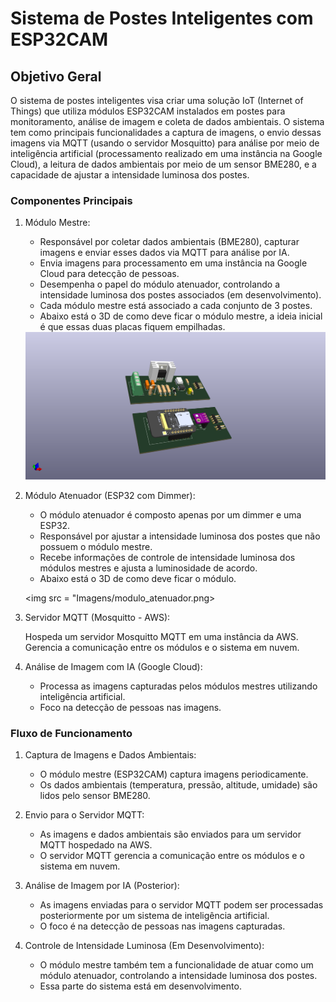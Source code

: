 # Sistema de Postes Inteligentes com ESP32CAM

## Objetivo Geral

O sistema de postes inteligentes visa criar uma solução IoT (Internet of Things) que utiliza módulos ESP32CAM instalados em postes para monitoramento, análise de imagem e coleta de dados ambientais. O sistema tem como principais funcionalidades a captura de imagens, o envio dessas imagens via MQTT (usando o servidor Mosquitto) para análise por meio de inteligência artificial (processamento realizado em uma instância na Google Cloud), a leitura de dados ambientais por meio de um sensor BME280, e a capacidade de ajustar a intensidade luminosa dos postes.

### Componentes Principais

1. Módulo Mestre:

    * Responsável por coletar dados ambientais (BME280), capturar imagens e enviar esses dados via MQTT para análise por IA.
    * Envia imagens para processamento em uma instância na Google Cloud para detecção de pessoas.
    * Desempenha o papel do módulo atenuador, controlando a intensidade luminosa dos postes associados (em desenvolvimento).
    * Cada módulo mestre está associado a cada conjunto de 3 postes.
    * Abaixo está o 3D de como deve ficar o módulo mestre, a ideia inicial é que essas duas placas fiquem empilhadas.

    <img src = "Imagens/modulo_mestre(completo).png">

2. Módulo Atenuador (ESP32 com Dimmer):

    * O módulo atenuador é composto apenas por um dimmer e uma ESP32.
    * Responsável por ajustar a intensidade luminosa dos postes que não possuem o módulo mestre.
    * Recebe informações de controle de intensidade luminosa dos módulos mestres e ajusta a luminosidade de acordo.
    * Abaixo está o 3D de como deve ficar o módulo.

    <img src = "Imagens/modulo_atenuador.png>

3. Servidor MQTT (Mosquitto - AWS):

    Hospeda um servidor Mosquitto MQTT em uma instância da AWS.
    Gerencia a comunicação entre os módulos e o sistema em nuvem.

4. Análise de Imagem com IA (Google Cloud):

    * Processa as imagens capturadas pelos módulos mestres utilizando inteligência artificial.
    * Foco na detecção de pessoas nas imagens.

### Fluxo de Funcionamento

1. Captura de Imagens e Dados Ambientais:

    * O módulo mestre (ESP32CAM) captura imagens periodicamente.
    * Os dados ambientais (temperatura, pressão, altitude, umidade) são lidos pelo sensor BME280.

2. Envio para o Servidor MQTT:

    * As imagens e dados ambientais são enviados para um servidor MQTT hospedado na AWS.
    * O servidor MQTT gerencia a comunicação entre os módulos e o sistema em nuvem.

3. Análise de Imagem por IA (Posterior):

    * As imagens enviadas para o servidor MQTT podem ser processadas posteriormente por um sistema de inteligência artificial.
    * O foco é na detecção de pessoas nas imagens capturadas.

4. Controle de Intensidade Luminosa (Em Desenvolvimento):

    * O módulo mestre também tem a funcionalidade de atuar como um módulo atenuador, controlando a intensidade luminosa dos postes.
    * Essa parte do sistema está em desenvolvimento.
